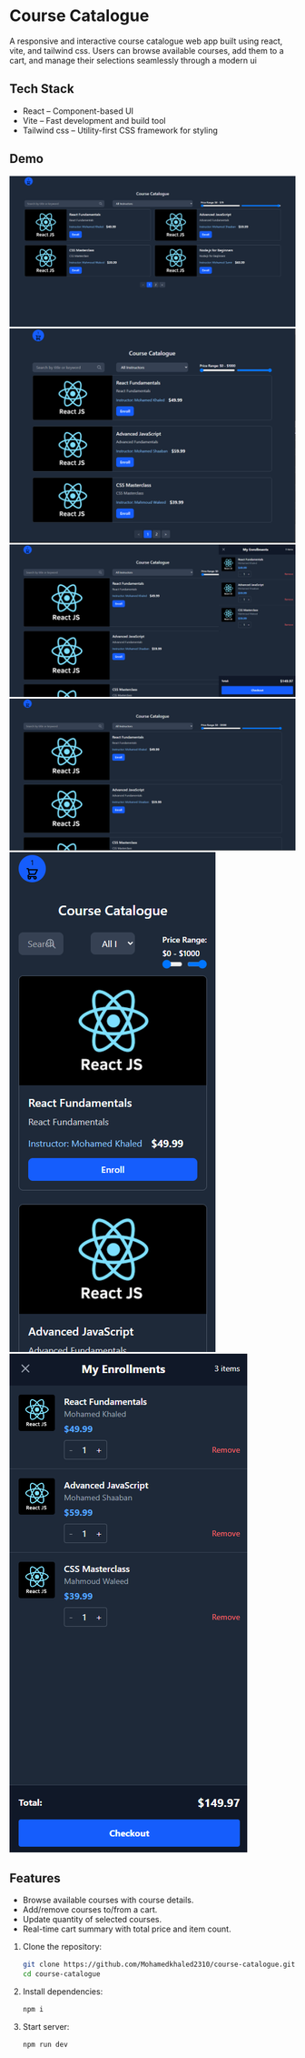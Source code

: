 
# Course Catalogue

A responsive and interactive course catalogue web app built using react, vite, and tailwind css. Users can browse available courses, add them to a cart, and manage their selections seamlessly through a modern ui

## Tech Stack

- React – Component-based UI
- Vite – Fast development and build tool
- Tailwind css – Utility-first CSS framework for styling

## Demo

![Course Catalogue Demo](./1.png)
![Course Catalogue Demo](./2.png)
![Course Catalogue Demo](./3.png)
![Course Catalogue Demo](./4.png)
![Course Catalogue Demo](./5.png)
![Course Catalogue Demo](./6.png)

## Features

- Browse available courses with course details.
- Add/remove courses to/from a cart.
- Update quantity of selected courses.
- Real-time cart summary with total price and item count.


1. Clone the repository:

   ```bash
   git clone https://github.com/Mohamedkhaled2310/course-catalogue.git
   cd course-catalogue

2. Install dependencies:

   ```bash
   npm i

3. Start server:

   ```bash
   npm run dev


